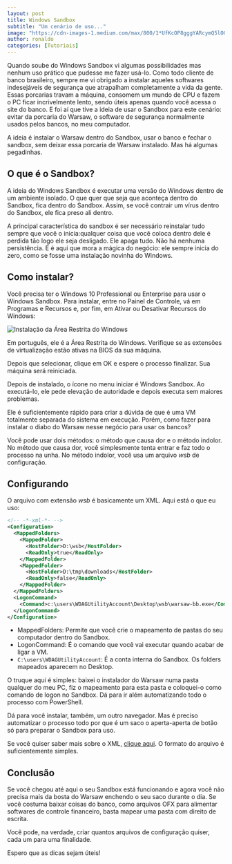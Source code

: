 ```yaml
---
layout: post
title: Windows Sandbox
subtitle: "Um cenário de uso..."
image: "https://cdn-images-1.medium.com/max/800/1*UfKcOP8gggYARcymQ5lOGg.jpeg"
author: ronaldo
categories: [Tutoriais]
---
```


Quando soube do Windows Sandbox vi algumas possibilidades mas nenhum uso prático
que pudesse me fazer usá-lo. Como todo cliente de banco brasileiro, sempre me vi
obrigado a instalar aqueles softwares indesejáveis de segurança que atrapalham
completamente a vida da gente. Essas porcarias travam a máquina, consomem um
mundo de CPU e fazem o PC ficar incrivelmente lento, sendo úteis apenas quando
você acessa o site do banco. E foi aí que tive a ideia de usar o Sandbox para
este cenário: evitar da porcaria do Warsaw, o software de segurança normalmente
usados pelos bancos, no meu computador.

A ideia é instalar o Warsaw dentro do Sandbox, usar o banco e fechar o sandbox,
sem deixar essa porcaria de Warsaw instalado. Mas há algumas pegadinhas.

## O que é o Sandbox?

A ideia do Windows Sandbox é executar uma versão do Windows dentro de um
ambiente isolado. O que quer que seja que aconteça dentro do Sandbox, fica
dentro do Sandbox. Assim, se você contrair um vírus dentro do Sandbox, ele fica
preso ali dentro.

A principal característica do sandbox é ser necessário reinstalar tudo sempre
que você o inicia:qualquer coisa que você coloca dentro dele é perdida tão logo
ele seja desligado. Ele apaga tudo. Não há nenhuma persistência. E é aqui que
mora a mágica do negócio: ele sempre inicia do zero, como se fosse uma
instalação novinha do Windows.

## Como instalar?

Você precisa ter o Windows 10 Professional ou Enterprise para usar o Windows
Sandbox. Para instalar, entre no Painel de Controle, vá em Programas e Recursos
e, por fim, em Ativar ou Desativar Recursos do Windows:

![Instalação da Área Restrita do Windows](https://cdn-images-1.medium.com/max/600/1*TS7eszRHNQjjj3QIGB79pQ.png")

Em português, ele é a Área Restrita do Windows. Verifique se as extensões de
virtualização estão ativas na BIOS da sua máquina.

Depois que selecionar, clique em OK e espere o processo finalizar. Sua máquina
será reiniciada.

Depois de instalado, o ícone no menu iniciar é Windows Sandbox. Ao executá-lo,
ele pede elevação de autoridade e depois executa sem maiores problemas.

Ele é suficientemente rápido para criar a dúvida de que é uma VM totalmente
separada do sistema em execução. Porém, como fazer para instalar o diabo do
Warsaw nesse negócio para usar os bancos?

Você pode usar dois métodos: o método que causa dor e o método indolor. No
método que causa dor, você simplesmente tenta entrar e faz todo o processo na
unha. No método indolor, você usa um arquivo *wsb* de configuração.

## Configurando

O arquivo com extensão *wsb* é basicamente um XML. Aqui está o que eu
uso:

```xml
<!-- -*-xml-*- -->
<Configuration>
  <MappedFolders>
    <MappedFolder>
      <HostFolder>D:\wsb</HostFolder>
      <ReadOnly>true</ReadOnly>
    </MappedFolder>
    <MappedFolder>
      <HostFolder>D:\tmp\downloads</HostFolder>
      <ReadOnly>false</ReadOnly>
    </MappedFolder>
  </MappedFolders>
  <LogonCommand>
    <Command>c:\users\WDAGUtilityAccount\Desktop\wsb\warsaw-bb.exe</Command>
  </LogonCommand>
</Configuration>
```

- MappedFolders: Permite que você crie o mapeamento de pastas do seu computador
    dentro do Sandbox.
- LogonCommand: É o comando que você vai executar quando acabar de ligar a VM.
- `C:\users\WDAGUtilityAccount`: É a conta interna do Sandbox. Os folders mapeados aparecem no
    Desktop.

O truque aqui é simples: baixei o instalador do Warsaw numa pasta qualquer do
meu PC, fiz o mapeamento para esta pasta e coloquei-o como comando de logon no
Sandbox. Dá para ir além automatizando todo o processo com PowerShell.

Dá para você instalar, também, um outro navegador. Mas é preciso automatizar o
processo todo por que é um saco o aperta-aperta de botão só para preparar o
Sandbox para uso.

Se você quiser saber mais sobre o XML, [clique
aqui](https://techcommunity.microsoft.com/t5/windows-kernel-internals/windows-sandbox-config-files/ba-p/354902).
O formato do arquivo é suficientemente simples.

## Conclusão

Se você chegou até aqui o seu Sandbox está funcionando e agora você não
precisa mais da bosta do Warsaw enchendo o seu saco durante o dia. Se
você costuma baixar coisas do banco, como arquivos OFX para alimentar
softwares de controle financeiro, basta mapear uma pasta com direito de
escrita.

Você pode, na verdade, criar quantos arquivos de configuração quiser,
cada um para uma finalidade.

Espero que as dicas sejam úteis!
